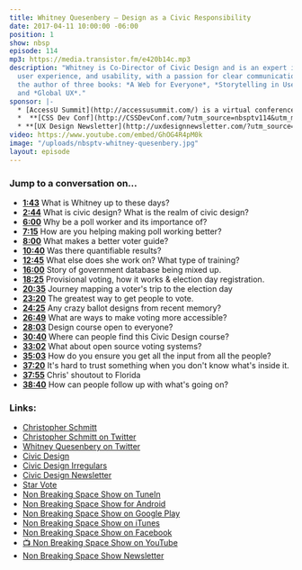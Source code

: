```yaml
---
title: Whitney Quesenbery — Design as a Civic Responsibility
date: 2017-04-11 10:00:00 -06:00
position: 1
show: nbsp
episode: 114
mp3: https://media.transistor.fm/e420b14c.mp3
description: "Whitney is Co-Director of Civic Design and is an expert in user research,
  user experience, and usability, with a passion for clear communication. \nShe’s
  the author of three books: *A Web for Everyone*, *Storytelling in User Experience*,
  and *Global UX*."
sponsor: |-
  * [AccessU Summit](http://accessusummit.com/) is a virtual conference on digital accessibility techniques and policies taking place online on May 18th. Early bird tickets now on sale at [AccessUSummit.com](http://accessusummit.com/).
  *  **[CSS Dev Conf](http://CSSDevConf.com/?utm_source=nbsptv114&utm_medium=podcast&utm_campaign=cssdevconf2017)** — Conference dedicated to CSS and its super friend technologies like JavaScript, Sass, NPM, and more. A limited supply of Early Bird Tickets now on sale. [Register now!](http://CSSDevConf.com/?utm_source=nbsptv114&utm_medium=podcast&utm_campaign=cssdevconf2017)
  * **[UX Design Newsletter](http://uxdesignnewsletter.com/?utm_source=nbsptv114&utm_medium=podcast&utm_campaign=uxdesignnewsletter)** — A weekly free newsletter containing a collection of tutorials, articles, and videos about front-end design and development, plus tips on how to bring better engagement to the multi-device world curated by Christopher Schmitt. [Sign up now!](http://uxdesignnewsletter.com/?utm_source=nbsptv114&utm_medium=podcast&utm_campaign=uxdesignnewsletter)
video: https://www.youtube.com/embed/GhOG4R4pM0k
image: "/uploads/nbsptv-whitney-quesenbery.jpg"
layout: episode
---
```


### Jump to a conversation on...

* **[1:43](#t=1:43)** What is Whitney up to these days?
* **[2:44](#t=2:44)** What is civic design? What is the realm of civic design?
* **[6:00](#t=6:00)** Why be a poll worker and its importance of?
* **[7:15](#t=7:15)** How are you helping making poll working better?
* **[8:00](#t=8:00)** What makes a better voter guide?
* **[10:40](#t=10:40)** Was there quantifiable results?
* **[12:45](#t=12:45)** What else does she work on? What type of training?
* **[16:00](#t=16:00)** Story of government database being mixed up.
* **[18:25](#t=18:25)** Provisional voting, how it works & election day registration.
* **[20:35](#t=20:35)** Journey mapping a voter's trip to the election day
* **[23:20](#t=23:20)** The greatest way to get people to vote.
* **[24:25](#t=24:25)** Any crazy ballot designs from recent memory?
* **[26:49](#t=26:49)** What are ways to make voting more accessible?
* **[28:03](#t=28:03)** Design course open to everyone?
* **[30:40](#t=30:40)** Where can people find this Civic Design course?
* **[33:02](#t=33:02)** What about open source voting systems?
* **[35:03](#t=35:03)** How do you ensure you get all the input from all the people?
* **[37:20](#t=37:20)** It's hard to trust something when you don't know what's inside it.
* **[37:55](#t=37:55)** Chris' shoutout to Florida
* **[38:40](#t=38:40)** How can people follow up with what's going on?

### Links:

* [Christopher Schmitt](http://Christopher.org)
* [Christopher Schmitt on Twitter](https://twitter.com/teleject)
* [Whitney Quesenbery on Twitter](https://twitter.com/whitneyq)
* [Civic Design](http://civicdesign.org/)
* [Civic Design Irregulars](https://docs.google.com/forms/d/e/1FAIpQLSc2vtBo8aDGGmJ-VqA1UUdbHDjcKX3TgjcV0aPSaTCflwWfRg/viewform)
* [Civic Design Newsletter](http://tinyletter.com/civicdesigning )
* [Star Vote](https://www.usenix.org/conference/evtwote13/workshop-program/presentation/bell)
* [Non Breaking Space Show on TuneIn](http://tunein.com/radio/Non-Breaking-Space-Show-p885155/)
* [Non Breaking Space Show for Android](http://subscribeonandroid.com/feeds.goodstuff.fm/nbsp)
* [Non Breaking Space Show on Google Play](https://playmusic.app.goo.gl/?ibi=com.google.PlayMusic&isi=691797987&ius=googleplaymusic&link=https://play.google.com/music/m/Iw5ik6iwalo5vmda5rqyrotdney?t%3DNon_Breaking_Space_Show%26pcampaignid%3DMKT-na-all-co-pr-mu-pod-16)
* [Non Breaking Space Show on iTunes](https://itunes.apple.com/ca/podcast/non-breaking-space-show/id507162981?mt=2&ign-mpt=uo%3D4)
* [Non Breaking Space Show on Facebook](https://www.facebook.com/nbsptv)
* [📺 Non Breaking Space Show on YouTube](https://www.youtube.com/channel/UC--mqA75V3CM8hxId0l7e_g?sub_confirmation=1)
* [Non Breaking Space Show Newsletter](http://newsletter.nonbreakingspace.tv/)

